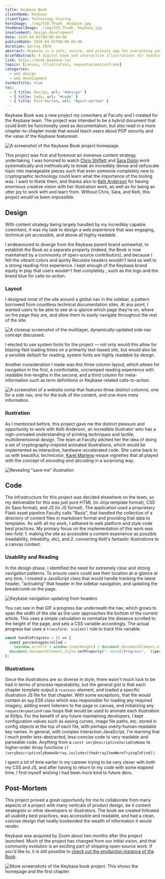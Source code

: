 ```yaml
---
title: Keybase Book
clientName: Keybase
clientType: Technology Startup
heroImage: ./img/5tD.Thumb_ Keybase.jpg
thumbnailImage: ./img/5tD.Thumb_ Keybase.jpg
involvement: design,development
date: 2020-04-01T00:00-04:00
publishDate: 2020-04-01T00:00-04:00
duration: Spring 2020
abstract: Keybase is a safe, secure, and private app for everything you do online — but it's hard to explain just how safe, secure, and private to users who don't already understand cryptographic security. The team at Faculty and I worked with Keybase to create a digital book that would help folks understand how powerful and important digital cryptography can be.
briefAbstract: A digital book and interactive illustrations for teaching the most important concepts that make up cryptographic security and being safe online.
link: https://book.keybase.io/
topics: [canvas, illustration, requestanimationframe]
categories:
  - web design
  - web development
tocHasTitle: true
toc:
  - { title: Design, url: "#design" }
  - { title: Code, url: "#code" }
  - { title: Post-Mortem, url: "#post-mortem" }
---
```


Keybase Book was a new project my coworkers at Faculty and I created for the Keybase team. The project was intended to be a hybrid document that could both be functionally used as documentation, but also read in a more chapter-to-chapter mode that would teach users about PGP security and the value of the Keybase featureset.

![A screenshot of the Keybase Book project homepage.](./img/31d.keybase-case-00.png)

This project was first and foremost an immense content strategy undertaking. I was honored to watch [Chris Shiflett](https://shiflett.org/) and [Sara Distin](http://www.sldistin.com/) work systematically and methodically to break an incredibly dense and obfuscate topic into manageable pieces such that even someone completely new to cryptographic technology could learn what the importance of the tooling was. I want to thank them, and thanks also to [Kelli Anderson](https://kellianderson.com/blog/) for having enormous creative vision with her illustration work, as well as for being an utter joy to work with and learn from. Without Chris, Sara, and Kelli, this project would've been impossible.

## Design

With content strategy being largely handled by my incredibly capable coworkers, it was my task to design a web experience that was engaging, technical yet accessible, and above all highly readable.

I endeavoured to diverge from the Keybase parent brand somewhat, to establish the Book as a separate property (indeed, the Book is now maintained by a community of open-source contributors), and because I felt the vibrant colors and quirky Recoleta headers wouldn't lend as well to a strong reading-first experience. I kept enough of the Keybase brand equity in play that users wouldn't feel completely , such as the logo and the brand blue for calls-to-action.

### Layout

I designed most of the site around a global nav in the sidebar, a pattern borrowed from countless technical documentation sites. At any point, I wanted users to be able to see at-a-glance which page they're on, where on the page they are, and allow them to easily navigate throughout the rest of the site.

![A closeup screenshot of the multilayer, dynamically-updated side nav concept discussed.](./img/6bA.keybase-case-02.png)

I elected to use system fonts for the project — not only would this allow for blazing-fast loading times on a primarily text-based site, but would also be a sensible default for reading; system fonts are highly readable by design.

Another consideration I made was this three column layout, which allows for navigation in the first, a comfortable, uncramped reading experience with readable line-lengths in the second, and a third column for meta-information such as term definitions or Keybase-related calls-to-action.

![A screenshot of a website comp that features three distinct columns, one for a side nav, one for the bulk of the content, and one more meta information.](./img/6HA.Keybase_Book_Redesign.png)

### Ilustration

As I mentioned before, this project gave me the distinct pleasure and opportunity to work with Kelli Anderson, an incredible illustrator who has a nigh-unrivaled understanding of printing techniques and tactile, multidimensional design. The team at Faculty pitched her the idea of doing a set of cryptography-inspired animated illustrations, which would be implemented as interactive, hardware-accelerated code. She came back to us with beautiful, technicolor, [Karel Martens](https://www.itsnicethat.com/features/karel-martens-re-printed-matter-graphic-design-020920)-esque vignettes that all played with the concept of _encoding and decoding_ in a surprising way.

![Revealing "save me" illustration](//images.contentful.com/0ggmebtirnb6/6pXdNPirvmH3qftFLi9I7f/6ca697146c08f039661aa1dede47d08f/ezgif.com-gif-maker_5_.gif)

## Code

The infrastructure for this project was decided elsewhere on the team, so my deliverable for this was just pure HTML (in Jinja template format), CSS (in Sass format), and JS (in JS format). The application used a proprietary Flask asset pipeline Faculty calls "Basis", that handled the collection of a directory of content files in markdown format and providing that data to templates. As with all my work, I adhered to web platform and style code best practices. My primary focus on the implementation of this work was two-fold: 1. making the site as accessible a content experience as possible (readability, linkability, etc), and 2. converting Kelli's fantastic illustrations to a canvas context.

### Usability and Reading

In the design phase, I identified the need for extremely clear and strong navigation patterns. To ensure users could see their location at-a-glance at any time, I created a JavaScript class that would handle tracking the latest header, "activating" that header in the sidebar navigation, and updating the breadcrumb on the page.

![Keybase navigation updating from headers](//images.contentful.com/0ggmebtirnb6/55O532jpxmWLMSwgIcX5n2/2afc5604c655782033194f897994f484/ezgif.com-gif-maker_6_.gif)

You can see in that GIF a progress bar underneath the nav, which grows to span the width of the site as the user approaches the bottom of the current article. This uses a simple calculation to normalize the distance scrolled to the height of the page, and sets a CSS variable accordingly. The actual progress bar uses a `transform: scaleX()` rule to track this variable.

```js
const handleProgress = () => {
  const percentageScrolled =
    (window.scrollY + window.innerHeight) / document.documentElement.offsetHeight;
  document.documentElement.style.setProperty("--scrollProgress", `${percentageScrolled}`);
};
```

### Illustrations

Since the illustrations are so diverse in style, there wasn't much luck to be had in terms of process repeatability, but the general gist is that each chapter template output a `<canvas>` element, and loaded a specific illustration JS file for that chapter. With some exceptions, that file would contain an `App` ES6 class which was responsible for loading any required imagery, adding event listeners to the page or canvas, and initializing any `requestAnimationFrame` loops that would be used to animate each illustration at 60fps. For the benefit of any future maintaining developers, I kept configuration values such as easing curves, image file paths, etc. stored in config objects at the top of each file, with perhaps overly-human-readable key names. In general, with complex interaction JavaScript, I'm learning that I much prefer less-abstracted, less-concise code to very readable and parseable code. Anything from a `const veryDescriptiveVariableName` to higher-order Array functions `if (veryDescriptivelyNamedArray.includes(theArrayItemWereTryingToFind))`.

I spent a lot of time earlier in my careeer trying to be very clever with both my CSS and JS, and after having to return to my code with some elapsed time, I find myself wishing I had been more kind to future devs.

## Post-Mortem

This project proved a great opportunity for me to collaborate from many aspects of a project with many verticals of product design, be it content strategists or other developers or illustrators. The book we created followed all usability best practices, was accessible and readable, and had a clean, concise design that neatly bookended the wealth of information it would render.

Keybase was acquired by Zoom about two months after this project launched. Much of the project has changed from our initial vision, and that community evolution is an exciting part of shipping open-source work. If you'd like to, it is still possible to [check out the production instance of the Book](https://book.keybase.io/).

![More screenshots of the Keybase book project. This shows the homepage and the first chapter.](./img/2NH.keybase-case-01.png)
